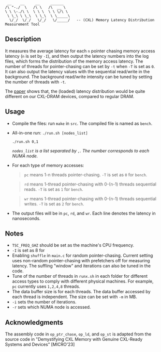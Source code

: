 ```
 __    __     __     ______   
/\ "-./  \   /\ \   /\  __ \  
\ \ \-./\ \  \ \ \  \ \ \/\ \ 
 \ \_\ \ \_\  \ \_\  \ \_____\
  \/_/  \/_/   \/_/   \/_____/   -- (CXL) Memory Latency Distribution Measurement Tool
```
## Description
It measures the average latency for each `n` pointer chasing memory access latency (`n` is set by `-I`), 
and then output the latency numbers into the log files, which forms the distribution of the memory access latency.
The number of threads for pointer-chasing can be set by `-t` when `-T` is set as `0`.
It can also output the latency values with the sequential read/write in the background. 
The background read/write intensity can be tuned by setting the number of threads with `-t`.

The [paper](https://dl.acm.org/doi/pdf/10.1145/3676641.3715987) shows that, 
the (loaded) latency distribution would be quite different on our CXL-DRAM devices, 
compared to regular DRAM.

## Usage
* Compile the files: run `make` in `src`. The compiled file is named as `bench`.
* All-in-one run: `./run.sh [nodes_list]`
  ```
  ./run.sh 0,1
  ```
  *`nodes_list` is a list separated by `,`. The number corresponds to each NUMA node.*

* For each type of memory accesses:
    >`pc` means 1-n threads pointer-chasing. `-T` is set as `0` for `bench`.
    
    >`rd` means 1-thread pointer-chasing with 0-(n-1) threads sequential reads. `-T` is set as `1` for `bench`.
    
    >`wr` means 1-thread pointer-chasing with 0-(n-1) threads sequential writes. `-T` is set as `2` for `bench`.

* The output files will be in `pc`, `rd`, and `wr`. 
Each line denotes the latency in nanoseconds.

## Notes
* `TSC_FREQ_GHZ` should be set as the machine's CPU frequency.
* `-I` is set as 8 for 
* Enabling `shuffle` in `main.c` for random pointer-chasing. 
Current setting uses non-random pointer-chasing with prefetchers off for measuring latency. The suffling "window" and iterations can also be tuned in the code. 
* Tune of the number of threads in `runx.sh` in each folder for different access types to comply with different physical machines.
For example, `pc` currently uses `1,2,4,8` threads.
* The data buffer size is for each threads. 
The data buffer accessed by each thread is independent.
The size can be set with `-m` in MB.
* `-i` sets the number of iterations.
* `-r` sets which NUMA node is accessed.

## Acknowledgments

The assembly code in `op_ptr_chase`, `op_ld`, and `op_st` is 
adapted from the source code in 
"Demystifying CXL Memory with Genuine CXL-Ready Systems and Devices" [MICRO'23]


